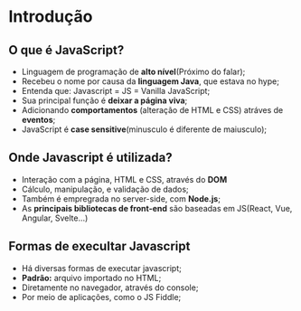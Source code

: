 # Introdução

## O que é JavaScript?
- Linguagem de programação de **alto nível**(Próximo do falar);
- Recebeu o nome por causa da **linguagem Java**, que estava no hype;
- Entenda que: Javascript = JS = Vanilla JavaScript;
- Sua principal função é **deixar a página viva**;
- Adicionando **comportamentos** (alteração de HTML e CSS) atráves de **eventos**;
- JavaScript é **case sensitive**(minusculo é diferente de maiusculo);

## Onde Javascript é utilizada?
- Interação com a página, HTML e CSS, através do **DOM**
- Cálculo, manipulação, e validação de dados;
- Também é empregrada no server-side, com **Node.js**;
- As **principais bibliotecas de front-end** são baseadas em JS(React, Vue, Angular, Svelte...)

## Formas de execultar Javascript
- Há diversas formas de executar javascript;
- **Padrão:** arquivo importado no HTML;
- Diretamente no navegador, através do console;
- Por meio de aplicações, como o JS Fiddle;
